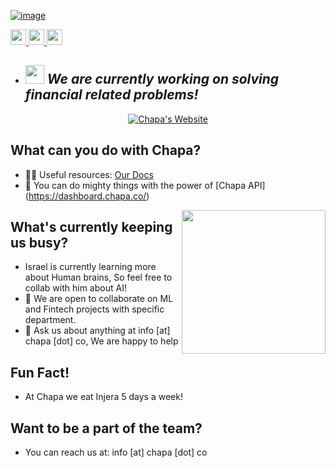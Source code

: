 [![image](https://res.cloudinary.com/chapaet/image/upload/v1634898130/ReadMe/image_3_4_anrfar.png)](https://github.com/orgs/Chapa-Et/repositories)


<p>
    <a href="https://twitter.com/chapa_et">
        <img src="https://img.shields.io/badge/twitter-%231DA1F2.svg?&style=for-the-badge&logo=twitter&logoColor=white" height=25>
    </a> 
    <a href="https://www.linkedin.com/company/75151479/">
        <img src="https://img.shields.io/badge/linkedin-%230077B5.svg?&style=for-the-badge&logo=linkedin&logoColor=white" height=25>
    </a> 
    <a href="https://www.instagram.com/chapa.et/">
        <img src="https://img.shields.io/badge/instagram-%23E4405F.svg?&style=for-the-badge&logo=instagram&logoColor=white" height=25>
    </a> 
</p>

- ## <img src="https://media.giphy.com/media/dscTJjpsiVamjIk6nk/giphy.gif" width="30"> <em><b> We are currently working on solving financial related problems!</b></em>

<p align="center">
<a href="https://chapa.co"><img src="https://res.cloudinary.com/chapaet/image/upload/v1634903384/ReadMe/Group_12_c2bwng.png" alt="Chapa's Website"></img></a>
</p>

## What can you do with Chapa?
- 👩‍💻 Useful resources: [Our Docs](https://developer.chapa.co/)
- 🧙 You can do mighty things with the power of [Chapa API] (https://dashboard.chapa.co/)

<img align='right' src="https://media.giphy.com/media/y996jZnvubSxMSekVE/giphy.gif" width="230" height="230">

## What's currently keeping us busy?
- Israel is currently learning more about Human brains, So feel free to collab with him about AI!
- 👯 We are open to collaborate on ML and Fintech projects with specific department.
- 💬 Ask us about anything at info [at] chapa [dot] co, We are happy to help

## Fun Fact!
-  At Chapa we eat Injera 5 days a week!

## Want to be a part of the team?

- You can reach us at: info [at] chapa [dot] co
